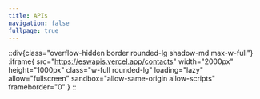 ```yaml
---
title: APIs
navigation: false
fullpage: true
---
```

::div{class="overflow-hidden border rounded-lg shadow-md max-w-full"}
:iframe{
  src="https://eswapis.vercel.app/contacts"
  width="2000px"
  height="1000px"
  class="w-full rounded-lg"
  loading="lazy"
  allow="fullscreen"
  sandbox="allow-same-origin allow-scripts"
  frameborder="0"
}
::




